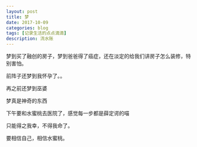 ```yaml
---
layout: post
title: 梦
date: 2017-10-09
categories: blog
tags: [记录生活的点点滴滴]
description: 流水账
---
```


梦到买了融创的房子，梦到爸爸得了癌症，还在淡定的给我们讲房子怎么装修，特别害怕。

前阵子还梦到我怀孕了。。

再之前还梦到巫婆

梦真是神奇的东西

下午要和水蜜桃去医院了，感觉每一步都是薛定谔的喵

只能得之我幸，不得我命了。

要相信自己，相信水蜜桃。









 















